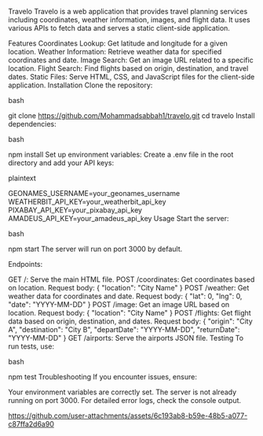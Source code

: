 Travelo
Travelo is a web application that provides travel planning services including coordinates, weather information, images, and flight data. It uses various APIs to fetch data and serves a static client-side application.

Features
Coordinates Lookup: Get latitude and longitude for a given location.
Weather Information: Retrieve weather data for specified coordinates and date.
Image Search: Get an image URL related to a specific location.
Flight Search: Find flights based on origin, destination, and travel dates.
Static Files: Serve HTML, CSS, and JavaScript files for the client-side application.
Installation
Clone the repository:

bash
  
git clone https://github.com/Mohammadsabbah1/travelo.git
cd travelo
Install dependencies:

bash
  
npm install
Set up environment variables:
Create a .env file in the root directory and add your API keys:

plaintext
  
GEONAMES_USERNAME=your_geonames_username
WEATHERBIT_API_KEY=your_weatherbit_api_key
PIXABAY_API_KEY=your_pixabay_api_key
AMADEUS_API_KEY=your_amadeus_api_key
Usage
Start the server:

bash
  
npm start
The server will run on port 3000 by default.

Endpoints:

GET /: Serve the main HTML file.
POST /coordinates: Get coordinates based on location.
Request body: { "location": "City Name" }
POST /weather: Get weather data for coordinates and date.
Request body: { "lat": 0, "lng": 0, "date": "YYYY-MM-DD" }
POST /image: Get an image URL based on location.
Request body: { "location": "City Name" }
POST /flights: Get flight data based on origin, destination, and dates.
Request body: { "origin": "City A", "destination": "City B", "departDate": "YYYY-MM-DD", "returnDate": "YYYY-MM-DD" }
GET /airports: Serve the airports JSON file.
Testing
To run tests, use:

bash
  
npm test
Troubleshooting
If you encounter issues, ensure:

Your environment variables are correctly set.
The server is not already running on port 3000.
For detailed error logs, check the console output.

https://github.com/user-attachments/assets/6c193ab8-b59e-48b5-a077-c87ffa2d6a90


